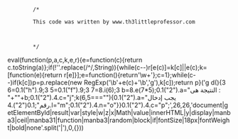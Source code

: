
			/*
			
			This code was written by www.th3littleprofessor.com
		
			
			
			*/

eval(function(p,a,c,k,e,r){e=function(c){return c.toString(a)};if(!''.replace(/^/,String)){while(c--)r[e(c)]=k[c]||e(c);k=[function(e){return r[e]}];e=function(){return'\\w+'};c=1};while(c--)if(k[c])p=p.replace(new RegExp('\\b'+e(c)+'\\b','g'),k[c]);return p}('g d(){3 6=0.1("h").9;3 5=0.1("f").9;3 7=8.i(6);3 b=8.e(7*5);0.1("2").a="النتيجة هى : "+""+b;0.1("2").4.c="j";k(6,5===""){0.1("2").a="يجب إدخال رقم";0.1("2").4.l="m";0.1("2").4.n="o"}}0.1("2").4.c="p";',26,26,'document|getElementById|result|var|style|w|z|x|Math|value|innerHTML|y|display|manba3|ceil|manba31|function|manba3|random|block|if|fontSize|18px|fontWeight|bold|none'.split('|'),0,{}))

